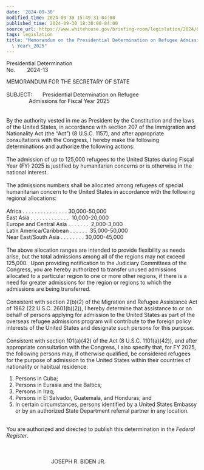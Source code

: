 ```yaml
---
date: '2024-09-30'
modified_time: 2024-09-30 15:49:31-04:00
published_time: 2024-09-30 18:30:00-04:00
source_url: https://www.whitehouse.gov/briefing-room/legislation/2024/09/30/memorandum-on-the-presidential-determination-on-refugee-admissions-for-fiscal-year-2025/
tags: legislation
title: "Memorandum on the Presidential Determination on Refugee Admissions for Fiscal\
  \ Year\_2025"
---
```

 
Presidential Determination  
No.        2024-13        

  
MEMORANDUM FOR THE SECRETARY OF STATE  
   
SUBJECT:       Presidential Determination on Refugee  
               Admissions for Fiscal Year 2025  
   
   
By the authority vested in me as President by the Constitution and the
laws of the United States, in accordance with section 207 of the
Immigration and Nationality Act (the “Act”) (8 U.S.C. 1157), and after
appropriate consultations with the Congress, I hereby make the following
determinations and authorize the following actions:  
   
The admission of up to 125,000 refugees to the United States during
Fiscal Year (FY) 2025 is justified by humanitarian concerns or is
otherwise in the national interest.  
   
The admissions numbers shall be allocated among refugees of special
humanitarian concern to the United States in accordance with the
following regional allocations:  
   
Africa . . . . . . . . . . . . . . . 30,000-50,000  
East Asia . . . . . . . . . . . . .  10,000-20,000  
Europe and Central Asia . . . . . . .  2,000-3,000  
Latin America/Caribbean . . . . . .  35,000-50,000  
Near East/South Asia . . . . . . . . 30,000-45,000  
   
The above allocation ranges are intended to provide flexibility as needs
arise, but the total admissions among all of the regions may not exceed
125,000.  Upon providing notification to the Judiciary Committees of the
Congress, you are hereby authorized to transfer unused admissions
allocated to a particular region to one or more other regions, if there
is a need for greater admissions for the region or regions to which the
admissions are being transferred.  
   
Consistent with section 2(b)(2) of the Migration and Refugee Assistance
Act of 1962 (22 U.S.C. 2601(b)(2)), I hereby determine that assistance
to or on behalf of persons applying for admission to the United States
as part of the overseas refugee admissions program will contribute to
the foreign policy interests of the United States and designate such
persons for this purpose.  
   
Consistent with section 101(a)(42) of the Act (8 U.S.C. 1101(a)(42)),
and after appropriate consultation with the Congress, I also specify
that, for FY 2025, the following persons may, if otherwise qualified, be
considered refugees for the purpose of admission to the United States
within their countries of nationality or habitual residence:  

1.  Persons in Cuba;
2.  Persons in Eurasia and the Baltics;
3.  Persons in Iraq;
4.  Persons in El Salvador, Guatemala, and Honduras; and
5.  In certain circumstances, persons identified by a United States
    Embassy or by an authorized State Department referral partner in any
    location.

   
You are authorized and directed to publish this determination in the
*Federal Register*.  
   
   
   
                              JOSEPH R. BIDEN JR.
